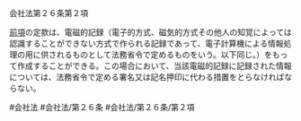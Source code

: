 会社法第２６条第２項

[前項](会社法＿＿＿＿第２６条第１項)の定款は、電磁的記録（電子的方式、磁気的方式その他人の知覚によっては認識することができない方式で作られる記録であって、電子計算機による情報処理の用に供されるものとして法務省令で定めるものをいう。以下同じ。）をもって作成することができる。この場合において、当該電磁的記録に記録された情報については、法務省令で定める署名又は記名押印に代わる措置をとらなければならない。

#会社法
#会社法/第２６条
#会社法/第２６条/第２項
